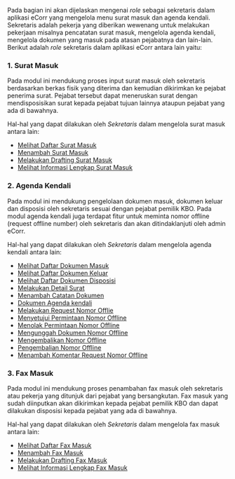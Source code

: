 
Pada bagian ini akan dijelaskan mengenai *role* sebagai sekretaris dalam aplikasi eCorr yang mengelola menu surat masuk dan 
agenda kendali. Sekretaris adalah pekerja yang diberikan wewenang untuk melakukan pekerjaan misalnya pencatatan surat masuk, 
mengelola agenda kendali, mengelola dokumen yang masuk pada atasan pejabatnya dan lain-lain. Berikut adalah *role* sekretaris
dalam aplikasi eCorr antara lain yaitu:

### 1. Surat Masuk

Pada modul ini mendukung proses input surat masuk oleh sekretaris berdasarkan berkas fisik yang diterima dan kemudian 
dikirimkan ke pejabat penerima surat. Pejabat tersebut dapat meneruskan surat dengan mendisposisikan surat kepada pejabat 
tujuan lainnya ataupun pejabat yang ada di bawahnya.

Hal-hal yang dapat dilakukan oleh *Sekretaris* dalam mengelola surat masuk antara lain:

- [Melihat Daftar Surat Masuk](https://docs.oficioo.id/Categories/f4e57290-e6b5-4f7b-a02b-21d91f81ff0f/sekretaris#!/Posts/f4e57290-e6b5-4f7b-a02b-21d91f81ff0f/surat-masuk/bcaa0dd61e984782bf603440ea5f7735 "Klik Link Ini Untuk Melihat Daftar Surat Masuk")
- [Menambah Surat Masuk](https://docs.oficioo.id/Categories/f4e57290-e6b5-4f7b-a02b-21d91f81ff0f/sekretaris#!/Posts/f4e57290-e6b5-4f7b-a02b-21d91f81ff0f/surat-masuk/08ff85366f1e4daa9c8df9bd892d654d "Klik Link Ini Untuk Menambah Daftar Surat Masuk")
- [Melakukan Drafting Surat Masuk](https://docs.oficioo.id/Categories/f4e57290-e6b5-4f7b-a02b-21d91f81ff0f/sekretaris#!/Posts/f4e57290-e6b5-4f7b-a02b-21d91f81ff0f/surat-masuk/54ba9c27fe6b41f08185d35cc0a5f727 "Klik Link Ini Untuk Melakukan Drafting Surat Masuk")
- [Melihat Informasi Lengkap Surat Masuk](https://docs.oficioo.id/Categories/f4e57290-e6b5-4f7b-a02b-21d91f81ff0f/sekretaris#!/Posts/f4e57290-e6b5-4f7b-a02b-21d91f81ff0f/surat-masuk/1220733dfa3f4973a0e1e9f104f81d12 "Klik Link Ini Untuk Melihat Informasi Lengkap Surat Masuk")


### 2. Agenda Kendali

Pada modul ini mendukung pengelolaan dokumen masuk, dokumen keluar dan disposisi oleh sekretaris sesuai dengan pejabat pemilik
KBO. Pada modul agenda kendali juga terdapat fitur untuk meminta nomor offline (request offline number) oleh sekretaris dan 
akan ditindaklanjuti oleh admin eCorr.

Hal-hal yang dapat dilakukan oleh *Sekretaris* dalam mengelola agenda kendali antara lain:

- [Melihat Daftar Dokumen Masuk](https://docs.oficioo.id/Categories/f4e57290-e6b5-4f7b-a02b-21d91f81ff0f/sekretaris#!/Posts/f4e57290-e6b5-4f7b-a02b-21d91f81ff0f/agenda-kendali/a7ad04c2a44d41e9bbff13d3ae6b4511 "Klik Link Ini Untuk Melihat Daftar Dokumen Masuk")
- [Melihat Daftar Dokumen Keluar](https://docs.oficioo.id/Categories/f4e57290-e6b5-4f7b-a02b-21d91f81ff0f/sekretaris#!/Posts/f4e57290-e6b5-4f7b-a02b-21d91f81ff0f/agenda-kendali/bbdb5c11e68249589d4819c6d8ee3854 "Klik Link Ini Untuk Melihat Daftar Dokumen Keluar")
- [Melihat Daftar Dokumen Disposisi](https://docs.oficioo.id/Categories/f4e57290-e6b5-4f7b-a02b-21d91f81ff0f/sekretaris#!/Posts/f4e57290-e6b5-4f7b-a02b-21d91f81ff0f/agenda-kendali/f2de3f48137e4a4f9c856e3aca5ac7d4 "Klik Link Ini Untuk Melihat Daftar Dokumen Disposisi")
- [Melakukan Detail Surat](https://docs.oficioo.id/Categories/f4e57290-e6b5-4f7b-a02b-21d91f81ff0f/sekretaris#!/Posts/f4e57290-e6b5-4f7b-a02b-21d91f81ff0f/agenda-kendali/335973e88704437bb114c216b92bfd96 "Klik Link Ini Untuk Melakukan Detail Surat")
- [Menambah Catatan Dokumen](https://docs.oficioo.id/Categories/f4e57290-e6b5-4f7b-a02b-21d91f81ff0f/sekretaris#!/Posts/f4e57290-e6b5-4f7b-a02b-21d91f81ff0f/agenda-kendali/c38fbeb5c8554436aa2c5a2f5b7a377a "Klik Link Ini Untuk Menambah Catatan Dokumen")
- [Dokumen Agenda kendali](https://docs.oficioo.id/Categories/f4e57290-e6b5-4f7b-a02b-21d91f81ff0f/sekretaris#!/Posts/f4e57290-e6b5-4f7b-a02b-21d91f81ff0f/agenda-kendali/227a1c3e151a4c89b48df6345a44c094 "Klik Link Ini Untuk Mencetak Dokumen Agenda kendali")
- [Melakukan Request Nomor Offlie](https://docs.oficioo.id/Categories/f4e57290-e6b5-4f7b-a02b-21d91f81ff0f/sekretaris#!/Posts/f4e57290-e6b5-4f7b-a02b-21d91f81ff0f/agenda-kendali/e464d73ce4e0448a812f9e82e835aa2a "Klik Link Ini Untuk Melakukan Request Nomor Offlie")
- [Menyetujui Permintaan Nomor Offline](https://docs.oficioo.id/Categories/f4e57290-e6b5-4f7b-a02b-21d91f81ff0f/sekretaris#!/Posts/f4e57290-e6b5-4f7b-a02b-21d91f81ff0f/agenda-kendali/9549d838da8b4baaa896203a1f961ccf "Klik Link Ini Untuk Menyetujui Permintaan Nomor Offline")
- [Menolak Permintaan Nomor Offline](https://docs.oficioo.id/Categories/f4e57290-e6b5-4f7b-a02b-21d91f81ff0f/sekretaris#!/Posts/f4e57290-e6b5-4f7b-a02b-21d91f81ff0f/agenda-kendali/e6961403d5074987a6ff72ab21fc185b "Klik Link Ini Untuk Menolak Permintaan Nomor Offline")
- [Mengunggah Dokumen Nomor Offline](https://docs.oficioo.id/Categories/f4e57290-e6b5-4f7b-a02b-21d91f81ff0f/sekretaris#!/Posts/f4e57290-e6b5-4f7b-a02b-21d91f81ff0f/agenda-kendali/0d85dd6f2893443987efc26f2227db55 "Klik Link Ini Untuk Mengunggah Dokumen Nomor Offline")
- [Mengembalikan Nomor Offline](https://docs.oficioo.id/Categories/f4e57290-e6b5-4f7b-a02b-21d91f81ff0f/sekretaris#!/Posts/f4e57290-e6b5-4f7b-a02b-21d91f81ff0f/agenda-kendali/d63ef3c33600489e8ecc78458580fe2a "Klik Link Ini Untuk Mengembalikan Nomor Offline")
- [Pengembalian Nomor Offline](https://docs.oficioo.id/Categories/f4e57290-e6b5-4f7b-a02b-21d91f81ff0f/sekretaris#!/Posts/f4e57290-e6b5-4f7b-a02b-21d91f81ff0f/agenda-kendali/3ca599feed5541ed9c5c7698d65186b3 "Klik Link Ini Untuk Menyetujui Pengembalian Nomor Offline")
- [Menambah Komentar Request Nomor Offline](https://docs.oficioo.id/Categories/f4e57290-e6b5-4f7b-a02b-21d91f81ff0f/sekretaris#!/Posts/f4e57290-e6b5-4f7b-a02b-21d91f81ff0f/agenda-kendali/ed1dd24930574cea80170251d196ce33 "Klik Link Ini Untuk Menambah Komentar Request Nomor Offline")


### 3. Fax Masuk
Pada modul ini mendukung proses penambahan fax masuk oleh sekretaris atau pekerja yang ditunjuk dari pejabat yang bersangkutan. 
Fax masuk yang sudah diinputkan akan dikirimkan kepada pejabat pemilik KBO dan dapat dilakukan disposisi kepada pejabat yang ada di 
bawahnya. 

Hal-hal yang dapat dilakukan oleh *Sekretaris* dalam mengelola fax masuk antara lain:

- [Melihat Daftar Fax Masuk](https://docs.oficioo.id/Categories/f4e57290-e6b5-4f7b-a02b-21d91f81ff0f/sekretaris#!/Posts/f4e57290-e6b5-4f7b-a02b-21d91f81ff0f/fax-masuk/d305038fd6ac40a78938fc7201443093 "Klik Link Ini Untuk Melihat Daftar Fax Masuk")
- [Menambah Fax Masuk](https://docs.oficioo.id/Categories/f4e57290-e6b5-4f7b-a02b-21d91f81ff0f/sekretaris#!/Posts/f4e57290-e6b5-4f7b-a02b-21d91f81ff0f/fax-masuk/c801706e076443cf847bfcf12ede49cf "Klik Link Ini Untuk Menambah Fax Masuk")
- [Melakukan Drafting Fax Masuk](https://docs.oficioo.id/Categories/f4e57290-e6b5-4f7b-a02b-21d91f81ff0f/sekretaris#!/Posts/f4e57290-e6b5-4f7b-a02b-21d91f81ff0f/fax-masuk/fa6dbc8237b34ccc9c0c71596165b027 "Klik Link Ini Untuk Melakukan Drafting Fax Masuk")
- [Melihat Informasi Lengkap Fax Masuk](https://docs.oficioo.id/Categories/f4e57290-e6b5-4f7b-a02b-21d91f81ff0f/sekretaris#!/Posts/f4e57290-e6b5-4f7b-a02b-21d91f81ff0f/fax-masuk/ea945fbcbfa34d0d9fb5d26e897706d1 "Klik Link Ini Untuk Melihat Informasi Lengkap Fax Masuk")



